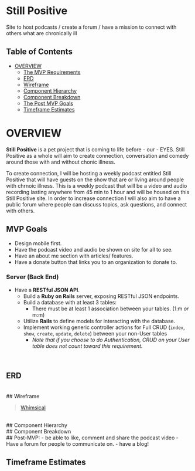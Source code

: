 # Still Positive
Site to host podcasts / create a forum / have a mission to connect with others what are chronically ill



## Table of Contents <!-- omit in toc -->
- [OVERVIEW](#overview)
  - [The MVP Requirements](#mvp-goals)
  - [ERD](#erd)
  - [Wireframe](#wireframe)
  - [Component Hierarchy](#component-hierarchy)
  - [Component Breakdown](#component-breakdown)
  - [The Post MVP Goals](#post-mvp)
  - [Timeframe Estimates](#time-estimates)

# OVERVIEW

 **Still Positive** is a pet project that is coming to life before - our - EYES. Still Positive as a whole will aim to create connection, conversation and comedy around those with and without chonic illness.
 
 To create connection, I will be hosting a weekly podcast entitled Still Positive that will have guests on the show that are or living around people with chrnoic illness. This is a weekly podcast that will be a video and audio recording lasting anywhere from 45 min to 1 hour and will be housed on this Still Positive site. In order to increase connection I will also aim to have a public forum where people can discuss topics, ask questions, and connect with others. 


## MVP Goals

- Design mobile first.
- Have the podcast video and audio be shown on site for all to see.
- Have an about me section with articles/ features.
- Have a donate button that links you to an organization to donate to. 


### Server (Back End) <!-- omit in toc -->

- Have a **RESTful JSON API**.
  - Build a **Ruby on Rails** server, exposing RESTful JSON endpoints.
  - Build a database with at least 3 tables:
    - There must be at least 1 association between your tables. (1:m _or_ m:m)
  - Utilize **Rails** to define models for interacting with the database.
  - Implement working generic controller actions for Full CRUD (`index`, `show`, `create`, `update`, `delete`) between your non-User tables 
    - _Note that if you choose to do Authentication, CRUD on your User table does not count toward this requirement._


<br>

## ERD

<br>
## Wireframe

> [Whimsical](https://whimsical.com/)

<br>
## Component Hierarchy


<br>
## Component Breakdown



<br>
## Post-MVP:
   - be able to like, comment and share the podcast video 
   - Have a forum for people to communicate on.
   - have a blog!
   
   
## Timeframe Estimates
